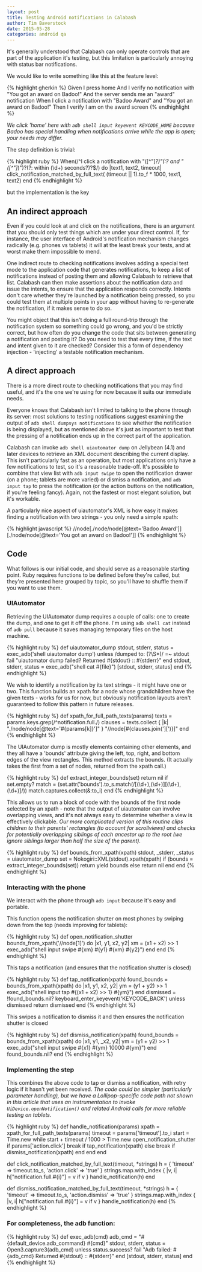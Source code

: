 ```yaml
---
layout: post
title: Testing Android notifications in Calabash
author: Tim Baverstock
date: 2015-05-28
categories: android qa
---
```


It's generally understood that Calabash can only operate controls that are part of the application it's testing, but this limitation is particularly annoying with status bar notifications. 

We would like to write something like this at the feature level:

{% highlight gherkin %}
Given I press home
And I verify no notification with "You got an award on Badoo!"
And the server sends me an "award" notification
When I click a notification with "Badoo Award" and "You got an award on Badoo!"
Then I verify I am on the award screen
{% endhighlight %}

*We click 'home' here with `adb shell input keyevent KEYCODE_HOME` because Badoo has special handling when notifications arrive while the app is open; your needs may differ.*

The step definition is trivial:

{% highlight ruby %}
When(/^I click a notification with "([^"]*?)"(:? and "([^"]*)")?(?: within (\d+) seconds?)?$/) do |text1, text2, timeout|
 click_notification_matched_by_full_text(
(timeout || 1).to_f * 1000, text1, text2)
end
{% endhighlight %}

but the implementation is the key

## An indirect approach

Even if you could look at and click on the notifications, there is an argument that you should only test things which are under your direct control. If, for instance, the user interface of Android's notification mechanism changes radically (e.g. phones vs tablets) it will at the least break your tests, and at worst make them impossible to mend.

One indirect route to checking notifications involves adding a special test mode to the application code that generates notifications, to keep a list of notifications instead of posting them and allowing Calabash to retrieve that list. Calabash can then make assertions about the notification data and issue the intents, to ensure that the application responds correctly. Intents don't care whether they're launched by a notification being pressed, so you could test them at multiple points in your app without having to re-generate the notification, if it makes sense to do so.

You might object that this isn't doing a full round-trip through the notification system so something could go wrong, and you'd be strictly correct, but how often do you change the code that sits between generating a notification and posting it? Do you need to test that every time, if the text and intent given to it are checked? Consider this a form of dependency injection - 'injecting' a testable notification mechanism.

## A direct approach

There is a more direct route to checking notifications that you may find useful, and it's the one we're using for now because it suits our immediate needs.

Everyone knows that Calabash isn't limited to talking to the phone through its server: most solutions to testing notifications suggest examining the output of `adb shell dumpsys notifications` to see whether the notification is being displayed, but as mentioned above it's just as important to test that the pressing of a notification ends up in the correct part of the application.

Calabash can invoke `adb shell uiautomator dump` on Jellybean (4.1) and later devices to retrieve an XML document describing the current display. This isn't particularly fast as an operation, but most applications only have a few notifications to test, so it's a reasonable trade-off. It's possible to combine that view list with `adb input swipe` to open the notification drawer (on a phone; tablets are more varied) or dismiss a notification, and `adb input tap` to press the notification (or the action buttons on the notification, if you're feeling fancy). Again, not the fastest or most elegant solution, but it's workable.

A particularly nice aspect of uiautomator's XML is how easy it makes finding a notification with two strings - you only need a simple xpath: 

{% highlight javascript %}
//node[./node/node[@text='Badoo Award']][./node/node[@text='You got an award on Badoo!']]
{% endhighlight %}

## Code

What follows is our initial code, and should serve as a reasonable starting point. Ruby requires functions to be defined before they're called, but they're presented here grouped by topic, so you'll have to shuffle them if you want to use them.

### UIAutomator

Retrieving the UIAutomator dump requires a couple of calls: one to create the dump, and one to get it off the phone. I'm using `adb shell cat` instead of `adb pull` because it saves managing temporary files on the host machine.

{% highlight ruby %}
def uiautomator_dump
 stdout, stderr, status = exec_adb('shell uiautomator dump')
 unless /dumped to: (?<file>\S*)/ =~ stdout
   fail "uiautomator dump failed? Returned #{stdout} :: #{stderr}"
 end
 stdout, stderr, status = exec_adb("shell cat #{file}")
 [stdout, stderr, status]
end
{% endhighlight %}

We wish to identify a notification by its text strings - it might have one or two. This function builds an xpath for a node whose grandchildren have the given texts - works for us for now, but obviously notification layouts aren't guaranteed to follow this pattern in future releases.

{% highlight ruby %}
def xpath_for_full_path_texts(params)
 texts = params.keys.grep(/^notification.full./)
 clauses = texts.collect { |k| "./node/node[@text='#{params[k]}']" }
 "//node[#{clauses.join('][')}]"
end
{% endhighlight %}

The UIAutomator dump is mostly <node> elements containing other <node> elements, and they all have a 'bounds' attribute giving the left, top, right, and bottom edges of the view rectangles. This method extracts the bounds. (It actually takes the first from a set of nodes, returned from the xpath call.)

{% highlight ruby %}
def extract_integer_bounds(set)
 return nil if set.empty?
 match = (set.attr('bounds').to_s.match(/\[(\d+),(\d+)\]\[(\d+),(\d+)\]/))
 match.captures.collect(&:to_i)
end
{% endhighlight %}

This allows us to run a block of code with the bounds of the first node selected by an xpath - note that the output of uiautomator can involve overlapping views, and it's not always easy to determine whether a view is effectively clickable. *Our more complicated version of this routine clips children to their parents' rectangles (to account for scrollviews) and checks for potentially overlapping siblings of each ancestor up to the root (we ignore siblings larger than half the size of the parent).*

{% highlight ruby %}
def bounds_from_xpath(xpath)
 stdout, _stderr, _status = uiautomator_dump
 set = Nokogiri::XML(stdout).xpath(xpath)
 if (bounds = extract_integer_bounds(set))
   return yield bounds
 else
   return nil
 end
end
{% endhighlight %}

### Interacting with the phone

We interact with the phone through `adb input` because it's easy and portable.

This function opens the notification shutter on most phones by swiping down from the top (needs improving for tablets):

{% highlight ruby %}
def open_notification_shutter
 bounds_from_xpath('//node[1]') do |x1, y1, x2, y2|
   xm = (x1 + x2) >> 1
   exec_adb("shell input swipe #{xm} #{y1} #{xm} #{y2}")
 end
end
{% endhighlight %}

This taps a notification (and ensures that the notification shutter is closed)

{% highlight ruby %}
def tap_notification(xpath)
 found_bounds = bounds_from_xpath(xpath) do |x1, y1, x2, y2|
   ym = (y1 + y2) >> 1
   exec_adb("shell input tap #{(x1 + x2) >> 1} #{ym}")
 end
 dismissed = !found_bounds.nil?
 keyboard_enter_keyevent('KEYCODE_BACK') unless dismissed
 return dismissed
end
{% endhighlight %}

This swipes a notification to dismiss it and then ensures the notification shutter is closed

{% highlight ruby %}
def dismiss_notification(xpath)
 found_bounds = bounds_from_xpath(xpath) do |x1, y1, _x2, y2|
   ym = (y1 + y2) >> 1
   exec_adb("shell input swipe #{x1} #{ym} 10000 #{ym}")
 end
 found_bounds.nil?
end
{% endhighlight %}

### Implementing the step

This combines the above code to tap or dismiss a notification, with retry logic if it hasn't yet been received. *The code could be simpler (particularly parameter handling), but we have a Lollipop-specific code path not shown in this article that uses an instrumentation to invoke `UiDevice.openNotification()` and related Android calls for more reliable testing on tablets.*

{% highlight ruby %}
def handle_notification(params)
 xpath = xpath_for_full_path_texts(params)
 timeout = params['timeout'].to_i
 start = Time.new
 while start + timeout / 1000 > Time.new
   open_notification_shutter
   if params['action.click']
     break if tap_notification(xpath)
   else
     break if dismiss_notification(xpath)
   end
 end
end

def click_notification_matched_by_full_text(timeout, *strings)
 h = { 'timeout' => timeout.to_s, 'action.click' => 'true' }
 strings.map.with_index { |v, i| h["notification.full.#{i}"] = v if v }
 handle_notification(h)
end

def dismiss_notification_matched_by_full_text(timeout, *strings)
 h = { 'timeout' => timeout.to_s, 'action.dismiss' => 'true' }
 strings.map.with_index { |v, i| h["notification.full.#{i}"] = v if v }
 handle_notification(h)
end
{% endhighlight %}

### For completeness, the adb function:

{% highlight ruby %}
def exec_adb(cmd)
 adb_cmd = "#{default_device.adb_command} #{cmd}"
 stdout, stderr, status = Open3.capture3(adb_cmd)
 unless status.success?
   fail "Adb failed: #{adb_cmd} Returned #{stdout} :: #{stderr}"
 end
 [stdout, stderr, status]
end
{% endhighlight %}


